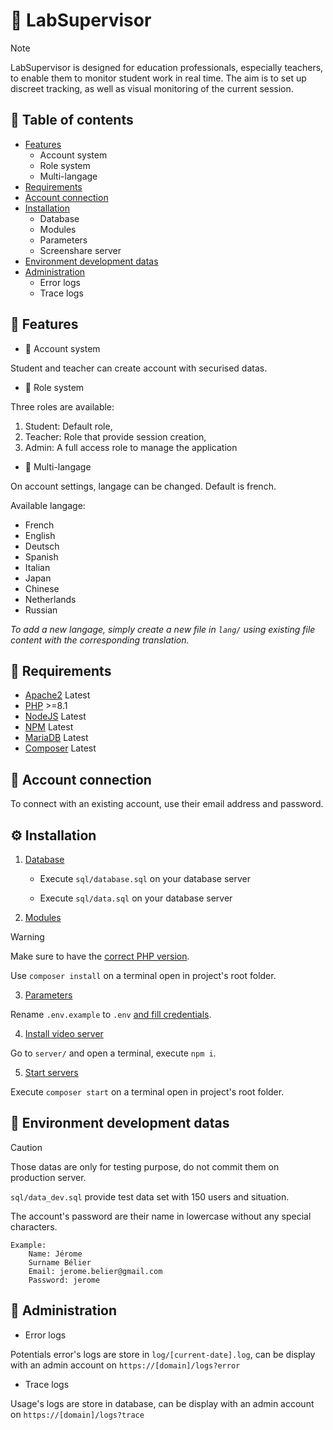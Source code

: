 # 👀 LabSupervisor

> [!NOTE]
> LabSupervisor is designed for education professionals, especially teachers, to enable them to monitor student work in real time. The aim is to set up discreet tracking, as well as visual monitoring of the current session.

## 📝 Table of contents

- [Features](#-features)
	- Account system
	- Role system
	- Multi-langage
- [Requirements](#-requirements)
- [Account connection](#-account-connection)
- [Installation](#-installation)
	- Database
	- Modules
	- Parameters
	- Screenshare server
- [Environment development datas](#-environment-development-datas)
- [Administration](#-administration)
	- Error logs
	- Trace logs

## 👾 Features

- 🙂 Account system

Student and teacher can create account with securised datas.

- 👤 Role system

Three roles are available:

1. Student: Default role,
2. Teacher: Role that provide session creation,
3. Admin: A full access role to manage the application

- 🔗 Multi-langage

On account settings, langage can be changed. Default is french.

Available langage:

- French
- English
- Deutsch
- Spanish
- Italian
- Japan
- Chinese
- Netherlands
- Russian

*To add a new langage, simply create a new file in `lang/` using existing file content with the corresponding translation.*

## 🤔 Requirements

- [Apache2](https://httpd.apache.org/) Latest
- [PHP](https://www.php.net/) >=8.1
- [NodeJS](https://nodejs.org/) Latest
- [NPM](https://www.npmjs.com/) Latest
- [MariaDB](https://mariadb.org/) Latest
- [Composer](https://getcomposer.org/) Latest

## 🔗 Account connection

To connect with an existing account, use their email address and password.

## ⚙️ Installation

1. <u>Database</u>

	- Execute `sql/database.sql` on your database server

	- Execute `sql/data.sql` on your database server

2. <u>Modules</u>

> [!WARNING]
> Make sure to have the [correct PHP version](#-requirements).

Use `composer install` on a terminal open in project's root folder.

3. <u>Parameters</u>

Rename `.env.example` to `.env` <u>and fill credentials</u>.

4. <u>Install video server</u>

Go to `server/` and open a terminal, execute `npm i`.

5. <u>Start servers</u>

Execute `composer start` on a terminal open in project's root folder.

## 📌 Environment development datas

> [!CAUTION]
> Those datas are only for testing purpose, do not commit them on production server.

`sql/data_dev.sql` provide test data set with 150 users and situation.

The account's password are their name in lowercase without any special characters.

```
Example:
	Name: Jérome
	Surname Bélier
	Email: jerome.belier@gmail.com
	Password: jerome
```

## 🚧 Administration

- Error logs

Potentials error's logs are store in `log/[current-date].log`, can be display with an admin account on `https://[domain]/logs?error`

- Trace logs

Usage's logs are store in database, can be display with an admin account on `https://[domain]/logs?trace`
